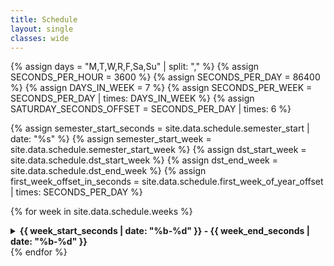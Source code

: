 ```yaml
---
title: Schedule
layout: single
classes: wide
---
```

<!-- Constants -->
{% assign days = "M,T,W,R,F,Sa,Su" | split: "," %}
{% assign SECONDS_PER_HOUR = 3600 %}
{% assign SECONDS_PER_DAY = 86400 %}
{% assign DAYS_IN_WEEK = 7 %}
{% assign SECONDS_PER_WEEK = SECONDS_PER_DAY | times: DAYS_IN_WEEK %}
{% assign SATURDAY_SECONDS_OFFSET = SECONDS_PER_DAY | times: 6 %}
<!-- https://www.epochconverter.com/weeks/202X -->
{% assign semester_start_seconds = site.data.schedule.semester_start | date: "%s" %}
{% assign semester_start_week = site.data.schedule.semester_start_week %}
{% assign dst_start_week = site.data.schedule.dst_start_week %}
{% assign dst_end_week = site.data.schedule.dst_end_week %}
{% assign first_week_offset_in_seconds = site.data.schedule.first_week_of_year_offset | times: SECONDS_PER_DAY %}

{% for week in site.data.schedule.weeks %}
<details>
{% assign week_start_seconds =  week.week_offset | times: SECONDS_PER_WEEK | plus: first_week_offset_in_seconds | plus: semester_start_seconds %}
{% assign week_num = week.week_offset | plus: semester_start_week %}
<!-- If |---StartDST--StartSemester--EndDST--Current-Week--| -->
{% if semester_start_week < dst_end_week and dst_end_week < week_num %}
	{% assign week_start_seconds = week_start_seconds | plus: SECONDS_PER_HOUR %}
<!-- If |--StartSemester--StartDST--Current-Week--EndDST--| -->
{% elsif dst_start_week < semester_start_week and week_num < dst_end_timestamp %}
	{% assign week_start_seconds = week_start_seconds | minus: SECONDS_PER_HOUR %}
{% endif %}
{% assign week_end_seconds = week_start_seconds | plus: SATURDAY_SECONDS_OFFSET %}

 <summary><strong>{{ week_start_seconds | date: "%b-%d" }} - {{ week_end_seconds | date: "%b-%d" }} </strong></summary>
  <ul>
  <li><strong>Assignments:</strong>
	<ul>
	  {% for hw in week.homework %}
	  {% assign out_day_offset = -1 %}
	  {% for day in days %}
		{% if day == hw.out %}
		  {% assign out_day_offset = forloop.index0 %}
		  {% break %}
		{% endif %}
	  {% endfor %}
	  {% assign out_day_seconds = out_day_offset | times: SECONDS_PER_DAY | plus: week_start_seconds %}
	  <li><strong>{{ hw.title }}:</strong> Assigned on {{ out_day_seconds | date: '%a, %b %d' }} {% if hw.starter_code %} | <a href="{{ site.sourceurl }}{{ site.baseurl }}/tree/master/_starter_code/{{ hw.starter_code }}">Starter Code</a>{% endif %}</li>
	  {% endfor %}
	</ul>
 </li>
  {% for session in week.sessions %}
  {% assign out_day_offset = -1 %}
  {% for day in days %}
	{% if day == session.day %}
	  {% assign session_day_offset = forloop.index0 %}
	  {% break %}
	{% endif %}
  {% endfor %}
  {% assign session_seconds = session_day_offset | times: SECONDS_PER_DAY | plus: week_start_seconds %}
  <li><strong>{{ session_seconds | date: '%a, %b %d' }} Lecture: {{session.title}} </strong>
	<ul>
	  {% if session.topics.size > 0 %}
	  <li><strong>Topics:</strong>
		<ul>
		  {% for topic in session.topics %}
		  <li> {{ topic.desc }} </li>
		  {% endfor %}
		</ul>
	  </li>
	  {% endif %}
	  {% assign total_size = session.pre_readings.size | plus: session.videos.size %} 
  	  {% if total_size > 0 %}
	  <li><strong>Preparation:</strong>
		<ul>
	  	  {% if session.pre_readings.size > 0 %}
			{% for reading in session.pre_readings %}
			  <li>
				📖
				{% if reading.link %}
				  <a href="{{ reading.link }}">{{ reading.title }}</a>
				{% else %}
				  {{ reading.title }}
				{% endif %}
			  </li>
			{% endfor %}
		  {% endif %}
	  	  {% if session.videos.size > 0 %}
			{% for video in session.videos %}
			<li>🎥 <a href="{{ video.link }}">{{ video.title }}</a></li>
			{% endfor %}
		  {% endif %}
		</ul>
	  </li>
	  {% endif %}
	  {% if session.extra_resources.size > 0 %}
	  <li><strong>Extra Resources:</strong>
	  <ul>
		{% for resource in session.extra_resources %}
		  <li>
			{% if resource.link %}
			  <a href="{{ resource.link }}">{{ resource.title }}</a>
			{% else %}
			  {{ resource.title }}
			{% endif %}
		  </li>
		{% endfor %}
	  </ul>
	  </li>
	  {% endif %}
	</ul>
  </li>
  {% endfor %}
  </ul>
</details>
{% endfor %}
